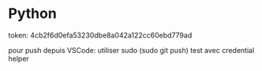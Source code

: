# Python

token: 4cb2f6d0efa53230dbe8a042a122cc60ebd779ad

pour push depuis VSCode: utiliser sudo (sudo git push)
test avec credential helper